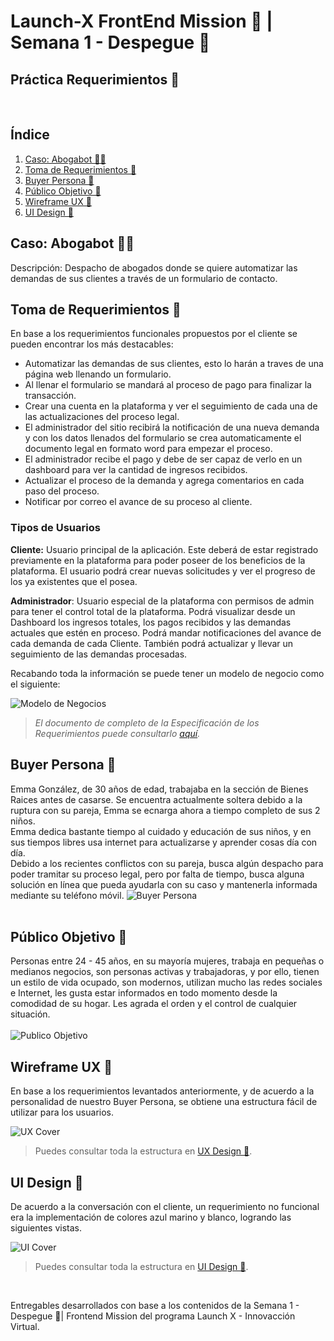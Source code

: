 # Launch-X FrontEnd Mission 🚀 | Semana 1 - Despegue 🚀 

## Práctica Requerimientos 🧠
<br/>

## **Índice**

1. [Caso: Abogabot 🧑‍💼](https://github.com/FedericoCadena9/LaunchX-Semana1#caso-abogabot-)
2. [Toma de Requerimientos 🔎](https://github.com/FedericoCadena9/LaunchX-Semana1#toma-de-requerimientos-)
3. [Buyer Persona 🧍](https://github.com/FedericoCadena9/LaunchX-Semana1#buyer-persona-)
4. [Público Objetivo 🎯](https://github.com/FedericoCadena9/LaunchX-Semana1#p%C3%BAblico-objetivo-)
5. [Wireframe UX 🧩](https://github.com/FedericoCadena9/LaunchX-Semana1#wireframe-ux-)
6. [UI Design 🎨](https://github.com/FedericoCadena9/LaunchX-Semana1#ui-design-)

## **Caso: Abogabot 🧑‍💼**

Descripción: Despacho de abogados donde se quiere automatizar las demandas de sus clientes a través de un formulario de contacto.

## **Toma de Requerimientos 🔎**

En base a los requerimientos funcionales propuestos por el cliente se pueden encontrar los más destacables:


- Automatizar las demandas de sus clientes, esto lo harán a traves de una página web llenando un formulario.
-  Al llenar el formulario se mandará al proceso de pago para finalizar la transacción.
- Crear una cuenta en la plataforma y ver el seguimiento de cada una de las actualizaciones del proceso legal.
- El administrador del sitio recibirá la notificación de una nueva demanda y con los datos llenados del formulario se crea automaticamente el documento legal en formato word para empezar el proceso.
- El administrador recibe el pago y debe de ser capaz de verlo en un dashboard para ver la cantidad de ingresos recibidos.
-  Actualizar el proceso de la demanda y agrega comentarios en cada paso del proceso.
- Notificar por correo el avance de su proceso al cliente.

### Tipos de Usuarios

**Cliente:** Usuario principal de la aplicación. Este deberá de estar registrado previamente en la plataforma para poder poseer de los beneficios de la plataforma. El usuario podrá crear nuevas solicitudes y ver el progreso de los ya existentes que el posea.

**Administrador**: Usuario especial de la plataforma con permisos de admin para tener el control total de la plataforma. Podrá visualizar desde un Dashboard los ingresos totales, los pagos recibidos y las demandas actuales que estén en proceso. Podrá mandar notificaciones del avance de cada demanda de cada Cliente. También podrá actualizar y llevar un seguimiento de las demandas procesadas.


Recabando toda la información se puede tener un modelo de negocio como el siguiente:

![Modelo de Negocios](./images/ModelamientoDeNegocio.png)

>*El documento de completo de la Especificación de los Requerimientos puede consultarlo [aquí](./~$-Reqierimientos.doc).*

## **Buyer Persona 🧍**

Emma González, de 30 años de edad, trabajaba en la sección de Bienes Raices antes de casarse. Se encuentra actualmente soltera debido a la ruptura con su pareja, Emma se ecnarga ahora a tiempo completo de sus 2 niños.<br/>
Emma dedica bastante tiempo al cuidado y educación de sus niños, y en sus tiempos libres usa internet para actualizarse y aprender cosas día con día. <br/>
Debido a los recientes conflictos con su pareja, busca algún despacho para poder tramitar su proceso legal, pero por falta de tiempo, busca alguna solución en línea que pueda ayudarla con su caso y mantenerla informada mediante su teléfono móvil. 
![Buyer Persona](./2.-BuyerPersona.png) <br/><br/>

## **Público Objetivo 🎯**

Personas entre 24 - 45 años, en su mayoría mujeres, trabaja en pequeñas o medianos negocios, son personas activas y trabajadoras, y por ello, tienen un estilo de vida ocupado, son modernos, utilizan mucho las redes sociales e Internet, les gusta estar informados en todo momento desde la comodidad de su hogar. Les agrada el orden y el control de cualquier situación. <br/><br/>
![Publico Objetivo](3.-PublicoObjetivo.png)

## **Wireframe UX 🧩**

En base a los requerimientos levantados anteriormente, y de acuerdo a la personalidad de nuestro Buyer Persona, se obtiene una estructura fácil de utilizar para los usuarios.

![UX Cover](./UX/Cover.png)

> Puedes consultar toda la estructura en [UX Design 🧩](https://www.figma.com/file/rO1X9AhdgtQsavmTSLwFwD/?node-id=11%3A3).

## **UI Design 🎨**

De acuerdo a la conversación con el cliente, un requerimiento no funcional era la implementación de colores azul marino y blanco, logrando las siguientes vistas.

![UI Cover](./UI/Cover.png)

> Puedes consultar toda la estructura en [UI Design 🎨](https://www.figma.com/file/rO1X9AhdgtQsavmTSLwFwD/?node-id=27%3A508).

<br/>

Entregables desarrollados con base a los contenidos de la Semana 1 - Despegue 🚀| Frontend Mission del programa Launch X - Innovacción Virtual.
